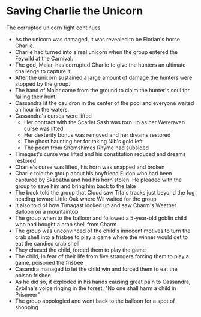 # Saving Charlie the Unicorn

The corrupted unicorn fight continues

* As the unicorn was damaged, it was revealed to be Florian's horse Charlie.
* Charlie had turned into a real unicorn when the group entered the Feywild at the Carnival.
* The god, Malar, has corrupted Charlie to give the hunters an ultimate challenge to capture it.
* After the unicorn sustained a large amount of damage the hunters were stopped by the group.
* The hand of Malar came from the ground to claim the hunter's soul for failing their hunt.
* Cassandra lit the cauldron in the center of the pool and everyone waited an hour in the waters.
* Cassandra's curses were lifted
    * Her contract with the Scarlet Sash was torn up as her Wereraven curse was lifted
    * Her dexterity bonus was removed and her dreams restored
    * The ghost haunting her for taking Nib's gold left
    * The poem from Shemshimes Rhyme had subsided
* Timagast's curse was lifted and his constitution reduced and dreams restored
* Charlie's curse was lifted, his horn was snapped and broken
* Charlie told the group about his boyfriend Elidon who had been captured by Skabatha and had his horn stolen. He pleaded with the group to save him and bring him back to the lake
* The book told the group that Cloud saw Tifa's tracks just beyond the fog heading toward Little Oak where Wil waited for the group
* It also told of how Timagast looked up and saw Charm's Weather Balloon on a mountaintop
* The group when to the balloon and followed a 5-year-old goblin child who had bought a crab shell from Charm
* The group was unconvinced of the child's innocent motives to turn the crab shell into a frisbee to play a game where the winner would get to eat the candied crab shell
* They chased the child, forced them to play the game
* The child, in fear of their life from five strangers forcing them to play a game, poisoned the frisbee
* Casandra managed to let the child win and forced them to eat the poison frisbee
* As he did so, it exploded in his hands causing great pain to Cassandra, Zybilna's voice ringing in the forest, "No one shall harm a child in Prismeer"
* The group appologied and went back to the balloon for a spot of shopping 